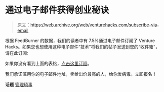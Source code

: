 # 通过电子邮件获得创业秘诀

> 原文：<https://web.archive.org/web/venturehacks.com/subscribe-via-email>

根据 FeedBurner 的数据，我们的读者中有 7.5%通过电子邮件订阅了 Venture Hacks。如果您也想使用这种电子邮件“技术”将我们的帖子发送到您的“收件箱”，请在此订阅:

如果你没有看到上面的表格，[点击这里订阅](https://web.archive.org/web/20220928223632/http://www.feedburner.com/fb/a/emailverifySubmit?feedId=805452&loc=en_US)。

我们承诺滥用你的电子邮件地址，卖给出价最高的人，给你发病毒。立即报名！

<param name="allowFullScreen" value="true"> <param name="src" value="http://www.youtube.com/v/6oiGj2ZiDxQ&amp;hl=en&amp;fs=1">

**话题** [管理琐事](https://web.archive.org/web/20220928223632/https://venturehacks.com/topics/administrivia)